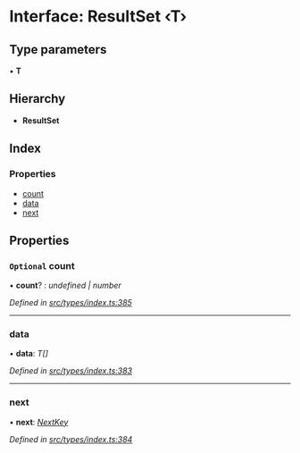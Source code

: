 # Interface: ResultSet ‹**T**›

## Type parameters

▪ **T**

## Hierarchy

* **ResultSet**

## Index

### Properties

* [count](resultset.md#optional-count)
* [data](resultset.md#data)
* [next](resultset.md#next)

## Properties

### `Optional` count

• **count**? : *undefined | number*

*Defined in [src/types/index.ts:385](https://github.com/PolymathNetwork/polymesh-sdk/blob/4660ab0/src/types/index.ts#L385)*

___

###  data

• **data**: *T[]*

*Defined in [src/types/index.ts:383](https://github.com/PolymathNetwork/polymesh-sdk/blob/4660ab0/src/types/index.ts#L383)*

___

###  next

• **next**: *[NextKey](../globals.md#nextkey)*

*Defined in [src/types/index.ts:384](https://github.com/PolymathNetwork/polymesh-sdk/blob/4660ab0/src/types/index.ts#L384)*
